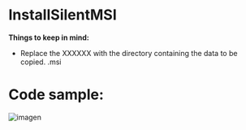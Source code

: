 # InstallSilentMSI

<b>Things to keep in mind:</b>
* Replace the XXXXXX with the directory containing the data to be copied. .msi

# Code sample:

![imagen](https://github.com/putodruida/InstallSilentMSI/assets/22397967/aede757a-e7bd-4618-bcb1-bde37d3f80c5)
